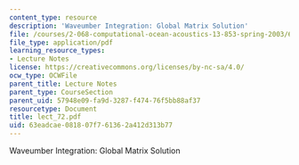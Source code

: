 ```yaml
---
content_type: resource
description: 'Waveumber Integration: Global Matrix Solution'
file: /courses/2-068-computational-ocean-acoustics-13-853-spring-2003/63eadcae081807f761362a412d313b77_lect_72.pdf
file_type: application/pdf
learning_resource_types:
- Lecture Notes
license: https://creativecommons.org/licenses/by-nc-sa/4.0/
ocw_type: OCWFile
parent_title: Lecture Notes
parent_type: CourseSection
parent_uid: 57948e09-fa9d-3287-f474-76f5bb88af37
resourcetype: Document
title: lect_72.pdf
uid: 63eadcae-0818-07f7-6136-2a412d313b77
---
```

Waveumber Integration: Global Matrix Solution